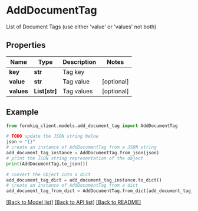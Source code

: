# AddDocumentTag

List of Document Tags (use either 'value' or 'values' not both)

## Properties

Name | Type | Description | Notes
------------ | ------------- | ------------- | -------------
**key** | **str** | Tag key | 
**value** | **str** | Tag value | [optional] 
**values** | **List[str]** | Tag values | [optional] 

## Example

```python
from formkiq_client.models.add_document_tag import AddDocumentTag

# TODO update the JSON string below
json = "{}"
# create an instance of AddDocumentTag from a JSON string
add_document_tag_instance = AddDocumentTag.from_json(json)
# print the JSON string representation of the object
print(AddDocumentTag.to_json())

# convert the object into a dict
add_document_tag_dict = add_document_tag_instance.to_dict()
# create an instance of AddDocumentTag from a dict
add_document_tag_from_dict = AddDocumentTag.from_dict(add_document_tag_dict)
```
[[Back to Model list]](../README.md#documentation-for-models) [[Back to API list]](../README.md#documentation-for-api-endpoints) [[Back to README]](../README.md)


